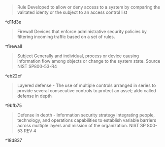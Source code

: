 >Rule  Developed to allow or deny access to a system by comparing the valitated identy or the subject to an access control list

^d11d3e



> Firewall 
Devices that enforce administrative security policies by filtering incoming traffic based on a set of rules.

^firewall


>Subject Generally and individual, process or device causing information flow among objects or change to the system state. Source NIST SP800-53-R4

^eb22cf


>Layered defense - The use of multiple controls arranged in series to provide several consecutive controls to protect an asset; aldo called defense in depth

^9bfb75


>Defense in depth - Information security strategy integrating people, technology, and operations capabilities to establish variable barriers across multiple layers and mission of the organization. NIST SP 800-53 REV 4
>

^18d837

